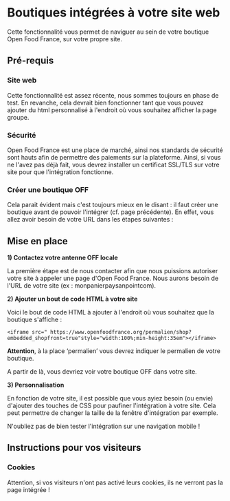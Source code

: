 # Boutiques intégrées à votre site web

Cette fonctionnalité vous permet de naviguer au sein de votre boutique Open Food France, sur votre propre site.

## Pré-requis

### Site web

Cette fonctionnalité est assez récente, nous sommes toujours en phase de test. En revanche, cela devrait bien fonctionner tant que vous pouvez ajouter du html personnalisé à l'endroit où vous souhaitez afficher la page groupe.

### Sécurité

Open Food France est une place de marché, ainsi nos standards de sécurité sont hauts afin de permettre des paiements sur la plateforme. Ainsi, si vous ne l'avez pas déjà fait, vous devrez installer un certificat SSL/TLS sur votre site pour que l'intégration fonctionne.

### Créer une boutique OFF

Cela parait évident mais c'est toujours mieux en le disant : il faut créer une boutique avant de pouvoir l'intégrer \(cf. page précédente\). En effet, vous allez avoir besoin de votre URL dans les étapes suivantes :

## Mise en place

**1\) Contactez votre antenne OFF locale**

La première étape est de nous contacter afin que nous puissions autoriser votre site à appeler une page d'Open Food France. Nous aurons besoin de l'URL de votre site \(ex : monpanierpaysanpointcom\).

**2\) Ajouter un bout de code HTML à votre site**

Voici le bout de code HTML à ajouter à l'endroit où vous souhaitez que la boutique s'affiche :

```text
<iframe src=" https://www.openfoodfrance.org/permalien/shop?embedded_shopfront=true"style="width:100%;min-height:35em"></iframe>
```

**Attention**, à la place ‘permalien’ vous devrez indiquer le permalien de votre boutique.

A partir de là, vous devriez voir votre boutique OFF dans votre site.

**3\) Personnalisation**

En fonction de votre site, il est possible que vous ayiez besoin \(ou envie\) d'ajouter des touches de CSS pour paufiner l'intégration à votre site. Cela peut permettre de changer la taille de la fenêtre d'intégration par exemple.

N'oubliez pas de bien tester l'intégration sur une navigation mobile !

## Instructions pour vos visiteurs

### Cookies

Attention, si vos visiteurs n'ont pas activé leurs cookies, ils ne verront pas la page intégrée ! 



